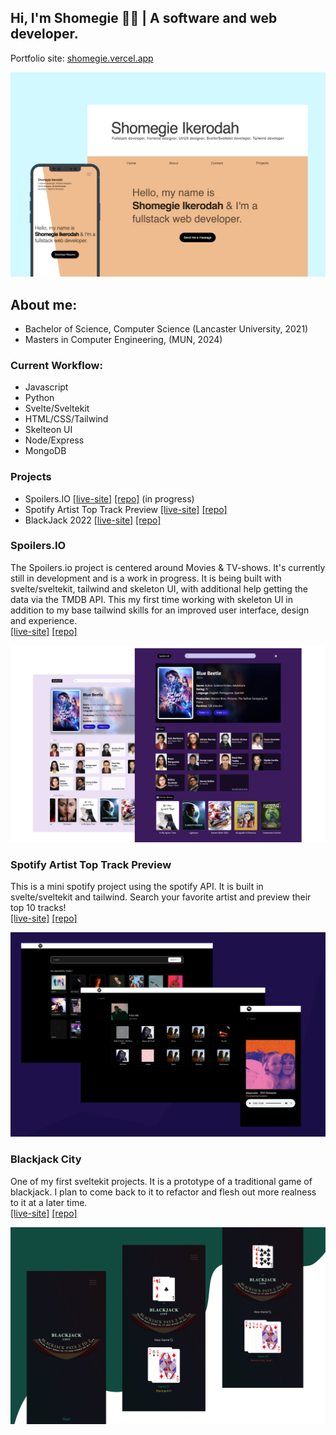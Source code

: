 ## Hi, I'm Shomegie 👋🏾 |  A software and web developer.
Portfolio site: [shomegie.vercel.app](https://shomegie.vercel.app/ "shomegie.vercel.app")


![Shomegie dev portfolio](/static/readme/2x_overview_1.png "Preview")
##
## About me:

* Bachelor of Science, Computer Science (Lancaster University, 2021)
* Masters in Computer Engineering, (MUN, 2024)

### Current Workflow:

* Javascript
* Python
* Svelte/Sveltekit
* HTML/CSS/Tailwind
* Skelteon UI
* Node/Express
* MongoDB

### Projects
* Spoilers.IO  [[live-site]](https://spoilers-gm-io.vercel.app "spoilers.io") [[repo]](https://github.com/gm-io/spoilers "spoilers.io repo") (in progress)
* Spotify Artist Top Track Preview [[live-site]](https://spotify2022.vercel.app "spotify2022") [[repo]](https://github.com/Shomegie/Spotify2022 "spotify2022 repo")
* BlackJack 2022 [[live-site]](https://blackjack-shomegie.vercel.app "blackjack2022") [[repo]](https://github.com/Shomegie/BlackJack2022 "Blackjack2022 repo")

### Spoilers.IO
The Spoilers.io project is centered around Movies & TV-shows. It's currently still in development and is a work in progress. It is being built with svelte/sveltekit, tailwind and skeleton UI, with additional help getting the data via the TMDB API. This my first time working with skeleton UI in addition to my base tailwind skills for an improved user interface, design and experience.
<br />
[[live-site]](https://spoilers-gm-io.vercel.app "spoilers.io") [[repo]](https://github.com/gm-io/spoilers "spoilers.io repo")<br />

![Spoilers.IO](/static/readme/2x_spoilers_overview_1.png "spoilers.io")

### Spotify Artist Top Track Preview
This is a mini spotify project using the spotify API. It is built in svelte/sveltekit and tailwind. Search your favorite artist and preview their top 10 tracks!
<br />
[[live-site]](https://spotify2022.vercel.app "spotify2022") [[repo]](https://github.com/Shomegie/Spotify2022 "spotify2022 repo")<br />

![Spotify2022](/static/readme/2x_spotify2022_overview_1.png "spotify2022")

### Blackjack City
One of my first sveltekit projects. It is a prototype of a traditional game of blackjack. I plan to come back to it to refactor and flesh out more realness to it at a later time.
<br />
[[live-site]](https://blackjack-shomegie.vercel.app "blackjack2022") [[repo]](https://github.com/Shomegie/BlackJack2022 "Blackjack2022 repo")<br />

![BlackJack2022](/static/readme/2x_blackjack_overview_2.png "blackjack2022")

  
